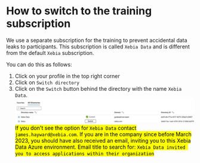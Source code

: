 # How to switch to the training subscription
We use a separate subscription for the training to prevent accidental data leaks to participants.
This subscription is called `Xebia Data` and is different from the default `Xebia` subscription.

You can do this as follows:
1. Click on your profile in the top right corner
2. Click on `Switch directory`
3. Click on the `Switch` button behind the directory with the name `Xebia Data`.
![../assets/subscription-azure-directory.png](../assets/subscription-azure-directory.png)
<mark>If you don't see the option for `Xebia Data` contact `james.hayward@xebia.com`. If you are in the company since before March 2023, you should have also received an email, inviting you to this Xebia Data Azure environment. Email title to search for: `Xebia Data invited you to access applications within their organization` </mark>
